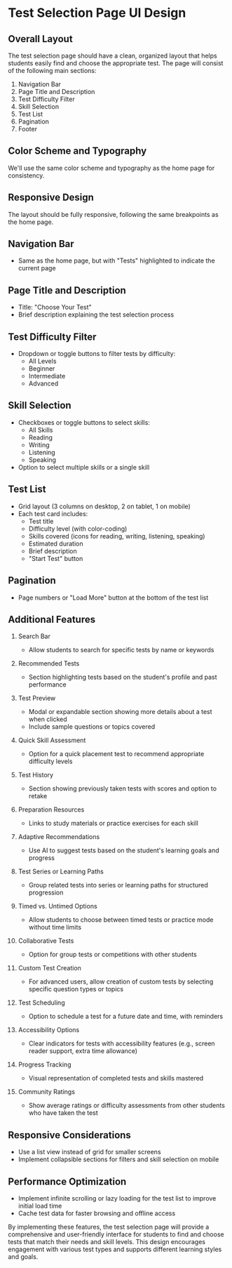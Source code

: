 # Test Selection Page UI Design

## Overall Layout

The test selection page should have a clean, organized layout that helps students easily find and choose the appropriate test. The page will consist of the following main sections:

1. Navigation Bar
2. Page Title and Description
3. Test Difficulty Filter
4. Skill Selection
5. Test List
6. Pagination
7. Footer

## Color Scheme and Typography

We'll use the same color scheme and typography as the home page for consistency.

## Responsive Design

The layout should be fully responsive, following the same breakpoints as the home page.

## Navigation Bar

- Same as the home page, but with "Tests" highlighted to indicate the current page

## Page Title and Description

- Title: "Choose Your Test"
- Brief description explaining the test selection process

## Test Difficulty Filter

- Dropdown or toggle buttons to filter tests by difficulty:
  - All Levels
  - Beginner
  - Intermediate
  - Advanced

## Skill Selection

- Checkboxes or toggle buttons to select skills:
  - All Skills
  - Reading
  - Writing
  - Listening
  - Speaking
- Option to select multiple skills or a single skill

## Test List

- Grid layout (3 columns on desktop, 2 on tablet, 1 on mobile)
- Each test card includes:
  - Test title
  - Difficulty level (with color-coding)
  - Skills covered (icons for reading, writing, listening, speaking)
  - Estimated duration
  - Brief description
  - "Start Test" button

## Pagination

- Page numbers or "Load More" button at the bottom of the test list

## Additional Features

1. Search Bar

   - Allow students to search for specific tests by name or keywords

2. Recommended Tests

   - Section highlighting tests based on the student's profile and past performance

3. Test Preview

   - Modal or expandable section showing more details about a test when clicked
   - Include sample questions or topics covered

4. Quick Skill Assessment

   - Option for a quick placement test to recommend appropriate difficulty levels

5. Test History

   - Section showing previously taken tests with scores and option to retake

6. Preparation Resources

   - Links to study materials or practice exercises for each skill

7. Adaptive Recommendations

   - Use AI to suggest tests based on the student's learning goals and progress

8. Test Series or Learning Paths

   - Group related tests into series or learning paths for structured progression

9. Timed vs. Untimed Options

   - Allow students to choose between timed tests or practice mode without time limits

10. Collaborative Tests

    - Option for group tests or competitions with other students

11. Custom Test Creation

    - For advanced users, allow creation of custom tests by selecting specific question types or topics

12. Test Scheduling

    - Option to schedule a test for a future date and time, with reminders

13. Accessibility Options

    - Clear indicators for tests with accessibility features (e.g., screen reader support, extra time allowance)

14. Progress Tracking

    - Visual representation of completed tests and skills mastered

15. Community Ratings
    - Show average ratings or difficulty assessments from other students who have taken the test

## Responsive Considerations

- Use a list view instead of grid for smaller screens
- Implement collapsible sections for filters and skill selection on mobile

## Performance Optimization

- Implement infinite scrolling or lazy loading for the test list to improve initial load time
- Cache test data for faster browsing and offline access

By implementing these features, the test selection page will provide a comprehensive and user-friendly interface for students to find and choose tests that match their needs and skill levels. This design encourages engagement with various test types and supports different learning styles and goals.
